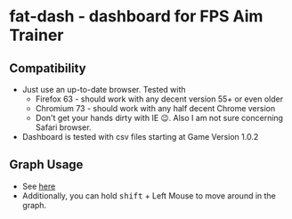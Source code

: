# fat-dash - dashboard for FPS Aim Trainer

## Compatibility
- Just use an up-to-date browser. Tested with
  - Firefox 63 - should work with any decent version 55+ or even older
  - Chromium 73 - should work with any half decent Chrome version
  - Don't get your hands dirty with IE 😉. Also I am not sure concerning Safari browser.
- Dashboard is tested with csv files starting at Game Version 1.0.2

## Graph Usage

- See [here](https://help.plot.ly/zoom-pan-hover-controls/)
- Additionally, you can hold <kbd>shift</kbd> + Left Mouse to move around in the graph.
